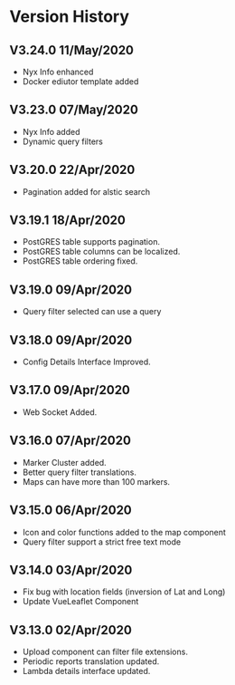 # Version History

## V3.24.0 11/May/2020  
* Nyx Info enhanced
* Docker ediutor template added


## V3.23.0 07/May/2020  
* Nyx Info added
* Dynamic query filters


## V3.20.0 22/Apr/2020  
* Pagination added for alstic search


## V3.19.1 18/Apr/2020  
* PostGRES table supports pagination.
* PostGRES table columns can be localized.
* PostGRES table ordering fixed.


## V3.19.0 09/Apr/2020  
* Query filter selected can use a query


## V3.18.0 09/Apr/2020  
* Config Details Interface Improved.


## V3.17.0 09/Apr/2020  
* Web Socket Added.


## V3.16.0 07/Apr/2020  
* Marker Cluster added.
* Better query filter translations.
* Maps can have more than 100 markers.

## V3.15.0 06/Apr/2020  
* Icon and color functions added to the map component
* Query filter support a strict free text mode


## V3.14.0 03/Apr/2020  
* Fix bug with location fields (inversion of Lat and Long)
* Update VueLeaflet Component

## V3.13.0 02/Apr/2020  
* Upload component can filter file extensions. 
* Periodic reports translation updated. 
* Lambda details interface updated.
